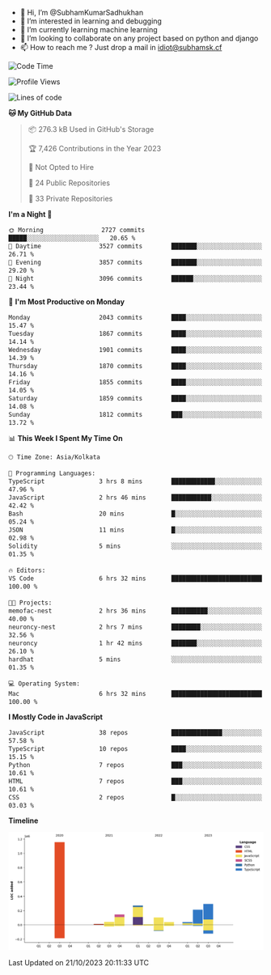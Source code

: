 - 👋 Hi, I’m @SubhamKumarSadhukhan
- 👀 I’m interested in learning and debugging
- 🌱 I’m currently learning machine learning
- 💞️ I’m looking to collaborate on any project based on python and django
- 📫 How to reach me ?
      Just drop a mail in idiot@subhamsk.cf

<!---
SubhamKumarSadhukhan/SubhamKumarSadhukhan is a ✨ special ✨ repository because its `README.md` (this file) appears on your GitHub profile.
You can click the Preview link to take a look at your changes.
--->


<!--START_SECTION:waka-->
![Code Time](http://img.shields.io/badge/Code%20Time-1%2C597%20hrs%2045%20mins-blue)

![Profile Views](http://img.shields.io/badge/Profile%20Views-1-blue)

![Lines of code](https://img.shields.io/badge/From%20Hello%20World%20I%27ve%20Written-2.3%20million%20lines%20of%20code-blue)

**🐱 My GitHub Data** 

> 📦 276.3 kB Used in GitHub's Storage 
 > 
> 🏆 7,426 Contributions in the Year 2023
 > 
> 🚫 Not Opted to Hire
 > 
> 📜 24 Public Repositories 
 > 
> 🔑 33 Private Repositories 
 > 
**I'm a Night 🦉** 

```text
🌞 Morning                2727 commits        █████░░░░░░░░░░░░░░░░░░░░   20.65 % 
🌆 Daytime                3527 commits        ███████░░░░░░░░░░░░░░░░░░   26.71 % 
🌃 Evening                3857 commits        ███████░░░░░░░░░░░░░░░░░░   29.20 % 
🌙 Night                  3096 commits        ██████░░░░░░░░░░░░░░░░░░░   23.44 % 
```
📅 **I'm Most Productive on Monday** 

```text
Monday                   2043 commits        ████░░░░░░░░░░░░░░░░░░░░░   15.47 % 
Tuesday                  1867 commits        ████░░░░░░░░░░░░░░░░░░░░░   14.14 % 
Wednesday                1901 commits        ████░░░░░░░░░░░░░░░░░░░░░   14.39 % 
Thursday                 1870 commits        ████░░░░░░░░░░░░░░░░░░░░░   14.16 % 
Friday                   1855 commits        ████░░░░░░░░░░░░░░░░░░░░░   14.05 % 
Saturday                 1859 commits        ████░░░░░░░░░░░░░░░░░░░░░   14.08 % 
Sunday                   1812 commits        ███░░░░░░░░░░░░░░░░░░░░░░   13.72 % 
```


📊 **This Week I Spent My Time On** 

```text
🕑︎ Time Zone: Asia/Kolkata

💬 Programming Languages: 
TypeScript               3 hrs 8 mins        ████████████░░░░░░░░░░░░░   47.96 % 
JavaScript               2 hrs 46 mins       ███████████░░░░░░░░░░░░░░   42.42 % 
Bash                     20 mins             █░░░░░░░░░░░░░░░░░░░░░░░░   05.24 % 
JSON                     11 mins             █░░░░░░░░░░░░░░░░░░░░░░░░   02.98 % 
Solidity                 5 mins              ░░░░░░░░░░░░░░░░░░░░░░░░░   01.35 % 

🔥 Editors: 
VS Code                  6 hrs 32 mins       █████████████████████████   100.00 % 

🐱‍💻 Projects: 
memofac-nest             2 hrs 36 mins       ██████████░░░░░░░░░░░░░░░   40.00 % 
neuroncy-nest            2 hrs 7 mins        ████████░░░░░░░░░░░░░░░░░   32.56 % 
neuroncy                 1 hr 42 mins        ███████░░░░░░░░░░░░░░░░░░   26.10 % 
hardhat                  5 mins              ░░░░░░░░░░░░░░░░░░░░░░░░░   01.35 % 

💻 Operating System: 
Mac                      6 hrs 32 mins       █████████████████████████   100.00 % 
```

**I Mostly Code in JavaScript** 

```text
JavaScript               38 repos            ██████████████░░░░░░░░░░░   57.58 % 
TypeScript               10 repos            ████░░░░░░░░░░░░░░░░░░░░░   15.15 % 
Python                   7 repos             ███░░░░░░░░░░░░░░░░░░░░░░   10.61 % 
HTML                     7 repos             ███░░░░░░░░░░░░░░░░░░░░░░   10.61 % 
CSS                      2 repos             █░░░░░░░░░░░░░░░░░░░░░░░░   03.03 % 
```



**Timeline**

![Lines of Code chart](https://raw.githubusercontent.com/SubhamKumarSadhukhan/SubhamKumarSadhukhan/main/assets/bar_graph.png)


 Last Updated on 21/10/2023 20:11:33 UTC
<!--END_SECTION:waka-->
